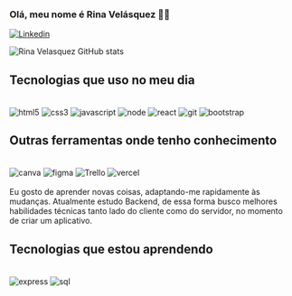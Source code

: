 ### Olá, meu nome é Rina Velásquez ✋🏼
[![Linkedin](https://img.shields.io/badge/LinkedIn-0077B5?style=for-the-badge&logo=linkedin&logoColor=white)](https://www.linkedin.com/in/rina-velasquez-frontend/)
 
![Rina Velasquez GitHub stats](https://github-readme-stats.vercel.app/api?username=rinvel7&show_icons=true&theme=onedark)

## Tecnologias que uso no meu dia 

<div style="display: inline-block"><br/>
  <img align="center" alt="html5" src="https://img.shields.io/badge/HTML5-E34F26?style=for-the-badge&logo=html5&logoColor=white" />
  <img align="center" alt="css3" src="https://img.shields.io/badge/CSS3-1572B6?style=for-the-badge&logo=css3&logoColor=white" />
  <img align="center" alt="javascript" src="https://img.shields.io/badge/JavaScript-F7DF1E?style=for-the-badge&logo=javascript&logoColor=black" />  
  <img align="center" alt="node" src="https://img.shields.io/badge/Node.js-43853D?style=for-the-badge&logo=node.js&logoColor=white" />
  <img align="center" alt="react" src="https://img.shields.io/badge/React-20232A?style=for-the-badge&logo=react&logoColor=61DAFB" /> 
   <img align="center" alt="git" src="https://img.shields.io/badge/GIT-E44C30?style=for-the-badge&logo=git&logoColor=whit" />
  <img align="center" alt="bootstrap" src="https://img.shields.io/badge/Bootstrap-563D7C?style=for-the-badge&logo=bootstrap&logoColor=white" />
</div>

## Outras ferramentas onde tenho conhecimento
<div style="display: inline-block"><br/>
  <img align="center" alt="canva" src="https://img.shields.io/badge/Canva-%2300C4CC.svg?&style=for-the-badge&logo=Canva&logoColor=white" />
  <img align="center" alt="figma" src="https://img.shields.io/badge/Figma-F24E1E?style=for-the-badge&logo=figma&logoColor=white" />
  <img align="center" alt="Trello" src="https://img.shields.io/badge/Trello-0052CC?style=for-the-badge&logo=trello&logoColor=white" />  
 <img align="center" alt="vercel" src="https://img.shields.io/badge/Vercel-000000?style=for-the-badge&logo=vercel&logoColor=white" /> 
</div>

<div style="display: inline-block"><br/>
 Eu gosto de aprender novas coisas, adaptando-me rapidamente às mudanças. Atualmente estudo Backend, de essa forma busco melhores habilidades técnicas tanto lado do cliente como do servidor, no momento de criar um aplicativo.
</div>

## Tecnologias que estou aprendendo
<div style="display: inline-block"><br/>
  <img align="center" alt="express" src="https://img.shields.io/badge/Express.js-404D59?style=for-the-badge" />
  <img align="center" alt="sql" src="https://img.shields.io/badge/Microsoft_SQL_Server-CC2927?style=for-the-badge&logo=microsoft-sql-server&logoColor=white" /> 
</div>



